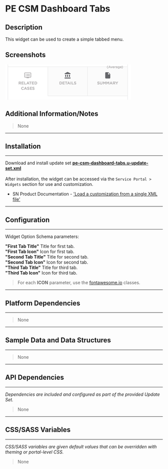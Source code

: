 # PE CSM Dashboard Tabs

## Description

This widget can be used to create a simple tabbed menu.

## Screenshots
![alt text](../images/pe-csm-dashboard-tabs.png "PE CSM Dashboard")

## Additional Information/Notes
> None
---
## Installation
---
Download and install update set **[pe-csm-dashboard-tabs.u-update-set.xml](https://github.com/platform-experience/serviceportal-widget-library/blob/master/pe-csm-dashboard-tabs/pe-csm-dashboard-tabs.u-update-set.xml)** <br/><br/>
After installation, the widget can be accessed via the `Service Portal > Widgets` section for use and customization.<br/>
* SN Product Documentation - ['Load a customization from a single XML file'](https://docs.servicenow.com/bundle/jakarta-application-development/page/build/system-update-sets/task/t_SaveAnUpdateSetAsAnXMLFile.html)

---
## Configuration
---
Widget Option Schema parameters:

**"First Tab Title"** Title for first tab.<br/>
**"First Tab Icon"** Icon for first tab.<br/>
**"Second Tab Title"** Title for second tab.<br/>
**"Second Tab Icon"** Icon for second tab.<br/>
**"Third Tab Title"** Title for third tab.<br/>
**"Third Tab Icon"** Icon for third tab.<br/>

> For each **ICON** parameter, use the [fontawesome.io](http://fontawesome.io/cheatsheet/) classes.

---
## Platform Dependencies
---
> None
---
## Sample Data and Data Structures
---
> None
---
## API Dependencies
---
<i>Dependencies are included and configured as part of the provided Update Set.</i>
> None
---
## CSS/SASS Variables
---
_CSS/SASS variables are given default values that can be overridden with theming or portal-level CSS._
> None